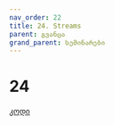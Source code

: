 ```yaml
---
nav_order: 22
title: 24. Streams
parent: გვანცა
grand_parent: სემინარები
---
```


# 24

[კოდი](https://github.com/Freeuni-Lekva/oop-2021/tree/main/Content/Seminars/Gvantsa/24)
